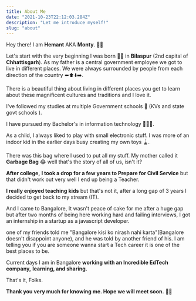 ```yaml
---
title: About Me
date: "2021-10-23T22:12:03.284Z"
description: "Let me introduce myself!"
slug: "about"
---
```


Hey there! I am **Hemant** AKA **Monty**. 👋🏼

Let's start with the very beginning I was born 🤱🏼 in **Bilaspur** (2nd capital of **Chhattisgarh**). As my father is a central government employee we got to live in different places. We were always surrounded by people from each direction of the country ⬅️⬆️⬇️➡️.

There is a beautiful thing about living in different places you get to learn about these magnificent cultures and traditions and I love it.

I've followed my studies at multiple Government schools 🎒 (KVs and state govt schools ).

I have pursued my Bachelor's in information technology 👨🏼‍💻.

As a child, I always liked to play with small electronic stuff. I was more of an indoor kid in the earlier days busy creating my own toys 🪀.

There was this bag where I used to put all my stuff. My mother called it **Garbage Bag** 😂 well that's the story of all of us, isn't it?

**After college,** **I took a drop for a few years to Prepare for Civil Service** but that didn't work out very well I end up being a Teacher.

**I really enjoyed teaching kids** but that's not it, after a long gap of 3 years I decided to get back to my stream (IT).

And I came to Bangalore, It wasn't peace of cake for me after a huge gap but after two months of being here working hard and failing interviews, I got an internship in a startup as a javascript developer.

one of my friends told me "Bangalore kisi ko nirash nahi karta"(Bangalore doesn't disappoint anyone), and he was told by another friend of his. I am telling you if you are someone wanna start a Tech career it is one of the best places to be.

Current days I am in Bangalore **working with an Incredible EdTech company,** **learning, and sharing.**

That's it, Folks.

**Thank you very much for knowing me. Hope we will meet soon.** 👋🏼
